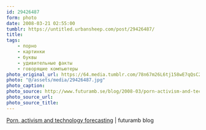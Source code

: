 ```yaml
---
id: 29426487
form: photo
date: 2008-03-21 02:55:00
tumblr: https://untitled.urbansheep.com/post/29426487/
title:
tags:
    - порно
    - картинки
    - буквы
    - удивительные факты
    - говорящие компьютеры
photo_original_url: https://64.media.tumblr.com/78n67m26L6tj158wE7qQsC2B_1280.jpg
photo: "@/assets/media/29426487.jpg"
photo_caption:
photo_source: http://www.futuramb.se/blog/2008-03/porn-activism-and-technology-forecasting/
photo_source_url:
photo_source_title:
---
```


<p><a href="http://www.futuramb.se/blog/2008-03/porn-activism-and-technology-forecasting/">Porn, activism and technology forecasting</a> | futuramb blog</p>
